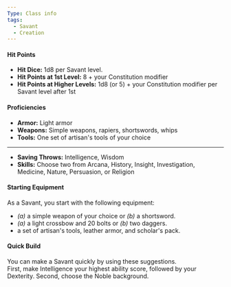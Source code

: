 ```yaml
---
Type: Class info
tags:
  - Savant
  - Creation
---
```

#### Hit Points

- **Hit Dice:** 1d8 per Savant level.
- **Hit Points at 1st Level:** 8 + your Constitution modifier
- **Hit Points at Higher Levels:** 1d8 (or 5) + your Constitution modifier per Savant level after 1st

#### Proficiencies

- **Armor:** Light armor
- **Weapons:** Simple weapons, rapiers, shortswords, whips
- **Tools:** One set of artisan's tools of your choice

---

- **Saving Throws:** Intelligence, Wisdom
- **Skills:** Choose two from Arcana, History, Insight, Investigation, Medicine, Nature, Persuasion, or Religion

#### Starting Equipment

As a Savant, you start with the following equipment:

- _(a)_ a simple weapon of your choice or _(b)_ a shortsword.
- _(a)_ a light crossbow and 20 bolts or _(b)_ two daggers.
- a set of artisan's tools, leather armor, and scholar's pack.


#### Quick Build

You can make a Savant quickly by using these suggestions.  
First, make Intelligence your highest ability score, followed by your Dexterity. Second, choose the Noble background.

